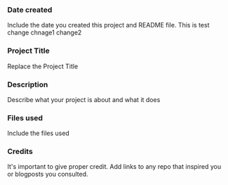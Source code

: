 ### Date created
Include the date you created this project and README file.
This is test change
chnage1
change2

### Project Title
Replace the Project Title

### Description
Describe what your project is about and what it does

### Files used
Include the files used

### Credits
It's important to give proper credit. Add links to any repo that inspired you or blogposts you consulted.
